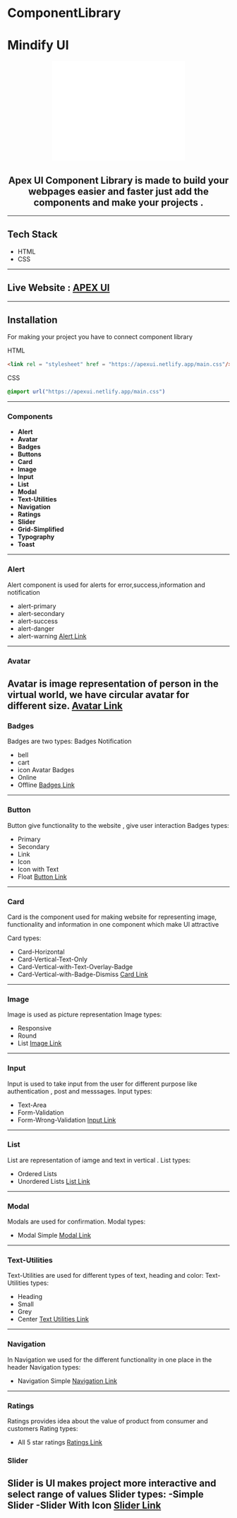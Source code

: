 # ComponentLibrary
# Mindify UI 
<div align="center">
<img src = "https://github.com/bossmonkey98/Component_lib/blob/main/assets/images/apex-legends-symbol-white.png" alt="logo" width="300px"/>
<h2>Apex UI Component Library is made to build your webpages easier and faster just add the components and make your projects .</h2>
</div>  

---

## Tech Stack 

- HTML 
- CSS


---

## Live Website : [APEX UI](https://apexui.netlify.app/)

---

## Installation 

For making your project you have to connect component library 

HTML
```html
<link rel = "stylesheet" href = "https://apexui.netlify.app/main.css"/>
```
CSS 

```CSS
@import url("https://apexui.netlify.app/main.css")
```
---
### Components 
- **Alert**
- **Avatar**
- **Badges**
- **Buttons**
- **Card**
- **Image**
- **Input**
- **List**
- **Modal**
- **Text-Utilities**
- **Navigation**
- **Ratings**
- **Slider**
- **Grid-Simplified**
- **Typography**
- **Toast**
---
###  Alert 
Alert component is used for alerts  for error,success,information and notification
- alert-primary
- alert-secondary
- alert-success
- alert-danger 
- alert-warning
 [Alert Link](https://apexui.netlify.app/assets/pages/alerts.html)
---
### Avatar 
Avatar is image representation of person in the virtual world, we have circular avatar for different size.
[Avatar Link](https://apexui.netlify.app/assets/pages/avatar)
---
### Badges 
Badges are two types:
Badges Notification 
- bell 
- cart 
- icon 
Avatar Badges 
- Online 
- Offline 
[Badges Link](https://apexui.netlify.app/assets/pages/badges)
--- 
### Button 
Button give functionality to the website , give user interaction 
Badges types:
- Primary 
- Secondary 
- Link 
- Icon 
- Icon with Text
- Float 
[Button Link](https://apexui.netlify.app/assets/pages//buttons)
---
### Card 
Card is the component used for making website for representing image, functionality and information in one component which make UI attractive 
 
Card types:
- Card-Horizontal
- Card-Vertical-Text-Only
- Card-Vertical-with-Text-Overlay-Badge
- Card-Vertical-with-Badge-Dismiss
[Card Link](https://apexui.netlify.app/assets/pages/Cards)
---
###   Image 
Image is used as picture representation 
Image types:
- Responsive
- Round
- List 
[Image Link](https://apexui.netlify.app/assets/pages/image)
---
### Input 
Input is used to take input from the user for different purpose like authentication , post and messsages.
Input types:
- Text-Area
- Form-Validation 
- Form-Wrong-Validation 
[Input Link](https://apexui.netlify.app/assets/pages/input)
---
### List 
List are representation of iamge and text in vertical .
List types:
- Ordered Lists
- Unordered Lists
[List Link](https://apexui.netlify.app/assets/pages/list)
---
### Modal 
Modals are used for confirmation.
Modal types:
- Modal Simple
[Modal Link](https://apexui.netlify.app/assets/pages/modal)
---
### Text-Utilities
Text-Utilities are used for different types of text, heading and color:
Text-Utilities types: 
- Heading 
- Small
- Grey 
- Center 
[Text Utilities Link](https://apexui.netlify.app/assets/pages/typo)
--- 
### Navigation 
In Navigation we used for the different functionality in one place in the header 
Navigation types:
- Navigation Simple 
[Navigation Link](https://apexui.netlify.app/assets/pages/nav)
--- 
### Ratings 
Ratings provides idea about the value of product from consumer and customers
Rating types:
- All 5 star ratings 
[Ratings Link](https://apexui.netlify.app/assets/pages/rating)
### Slider 
Slider is UI makes project more interactive and select range of values
Slider types:
-Simple Slider
-Slider With Icon
[Slider Link](https://apexui.netlify.app/assets/pages/Slider)
---
